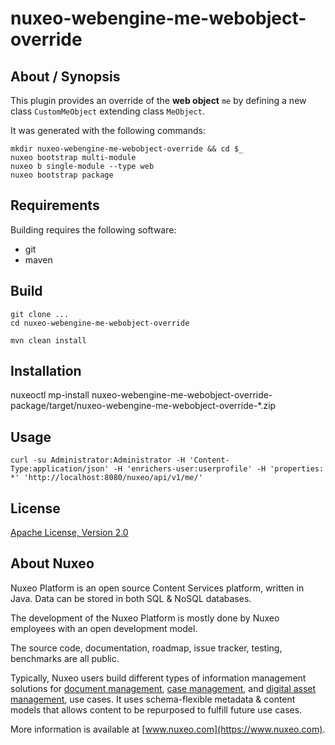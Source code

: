 # nuxeo-webengine-me-webobject-override

## About / Synopsis

This plugin provides an override of the **web object** `me` by defining a new class `CustomMeObject` extending class `MeObject`.

It was generated with the following commands:
```
mkdir nuxeo-webengine-me-webobject-override && cd $_
nuxeo bootstrap multi-module 
nuxeo b single-module --type web
nuxeo bootstrap package
```

## Requirements

Building requires the following software:

* git
* maven

## Build

```
git clone ...
cd nuxeo-webengine-me-webobject-override

mvn clean install
```

## Installation

nuxeoctl mp-install nuxeo-webengine-me-webobject-override-package/target/nuxeo-webengine-me-webobject-override-*.zip

## Usage

```
curl -su Administrator:Administrator -H 'Content-Type:application/json' -H 'enrichers-user:userprofile' -H 'properties: *' 'http://localhost:8080/nuxeo/api/v1/me/'
```

## License

[Apache License, Version 2.0](http://www.apache.org/licenses/LICENSE-2.0.html)

## About Nuxeo

Nuxeo Platform is an open source Content Services platform, written in Java. Data can be stored in both SQL & NoSQL databases.

The development of the Nuxeo Platform is mostly done by Nuxeo employees with an open development model.

The source code, documentation, roadmap, issue tracker, testing, benchmarks are all public.

Typically, Nuxeo users build different types of information management solutions for [document management](https://www.nuxeo.com/solutions/document-management/), [case management](https://www.nuxeo.com/solutions/case-management/), and [digital asset management](https://www.nuxeo.com/solutions/dam-digital-asset-management/), use cases. It uses schema-flexible metadata & content models that allows content to be repurposed to fulfill future use cases.

More information is available at [www.nuxeo.com](https://www.nuxeo.com).

